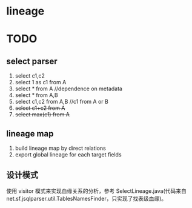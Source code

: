 # lineage

# TODO

## select parser

1. select c1,c2
2. select 1 as c1 from A
3. select * from A  //dependence on metadata
4. select * from A,B
5. select c1,c2 from A,B //c1 from A or B
6. ~~select c1+c2 from A~~
7. ~~select max(c1) from A~~

## lineage map

1. build lineage map by direct relations
2. export global lineage for each target fields

## 设计模式

使用 visitor 模式来实现血缘关系的分析，参考 SelectLineage.java(代码来自 net.sf.jsqlparser.util.TablesNamesFinder，只实现了找表级血缘)。
